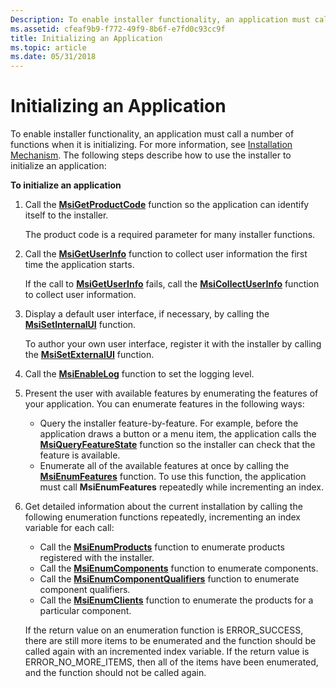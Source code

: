 ```yaml
---
Description: To enable installer functionality, an application must call a number of functions when it is initializing.
ms.assetid: cfeaf9b9-f772-49f9-8b6f-e7fd0c93cc9f
title: Initializing an Application
ms.topic: article
ms.date: 05/31/2018
---
```


# Initializing an Application

To enable installer functionality, an application must call a number of functions when it is initializing. For more information, see [Installation Mechanism](installation-mechanism.md). The following steps describe how to use the installer to initialize an application:

**To initialize an application**

1.  Call the [**MsiGetProductCode**](/windows/desktop/api/Msi/nf-msi-msigetproductcodea) function so the application can identify itself to the installer.

    The product code is a required parameter for many installer functions.

2.  Call the [**MsiGetUserInfo**](/windows/desktop/api/Msi/nf-msi-msigetuserinfoa) function to collect user information the first time the application starts.

    If the call to [**MsiGetUserInfo**](/windows/desktop/api/Msi/nf-msi-msigetuserinfoa) fails, call the [**MsiCollectUserInfo**](/windows/desktop/api/Msi/nf-msi-msicollectuserinfoa) function to collect user information.

3.  Display a default user interface, if necessary, by calling the [**MsiSetInternalUI**](/windows/desktop/api/Msi/nf-msi-msisetinternalui) function.

    To author your own user interface, register it with the installer by calling the [**MsiSetExternalUI**](/windows/desktop/api/Msi/nf-msi-msisetexternaluia) function.

4.  Call the [**MsiEnableLog**](/windows/desktop/api/Msi/nf-msi-msienableloga) function to set the logging level.
5.  Present the user with available features by enumerating the features of your application. You can enumerate features in the following ways:
    -   Query the installer feature-by-feature. For example, before the application draws a button or a menu item, the application calls the [**MsiQueryFeatureState**](/windows/desktop/api/Msi/nf-msi-msiqueryfeaturestatea) function so the installer can check that the feature is available.
    -   Enumerate all of the available features at once by calling the [**MsiEnumFeatures**](/windows/desktop/api/Msi/nf-msi-msienumfeaturesa) function. To use this function, the application must call **MsiEnumFeatures** repeatedly while incrementing an index.
6.  Get detailed information about the current installation by calling the following enumeration functions repeatedly, incrementing an index variable for each call:

    -   Call the [**MsiEnumProducts**](/windows/desktop/api/Msi/nf-msi-msienumproductsa) function to enumerate products registered with the installer.
    -   Call the [**MsiEnumComponents**](/windows/desktop/api/Msi/nf-msi-msienumcomponentsa) function to enumerate components.
    -   Call the [**MsiEnumComponentQualifiers**](/windows/desktop/api/Msi/nf-msi-msienumcomponentqualifiersa) function to enumerate component qualifiers.
    -   Call the [**MsiEnumClients**](/windows/desktop/api/Msi/nf-msi-msienumclientsa) function to enumerate the products for a particular component.

    If the return value on an enumeration function is ERROR\_SUCCESS, there are still more items to be enumerated and the function should be called again with an incremented index variable. If the return value is ERROR\_NO\_MORE\_ITEMS, then all of the items have been enumerated, and the function should not be called again.

 

 



